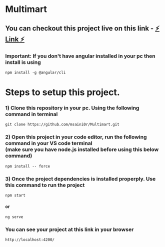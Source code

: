 # Multimart

## You can checkout this project live on this link - <a href="https://multimart-d44bd.firebaseapp.com/home">⚡ Link ⚡</a> 
<!-- 
This project was generated with [Angular CLI](https://github.com/angular/angular-cli) version 12.1.2. -->



### Important: If you don't have angular installed in your pc then install is using

```properties
npm install -g @angular/cli
``` 
# Steps to setup this project.

### 1) Clone this repository in your pc. Using the following command in terminal

```properties
git clone https://github.com/msaini0r/Multimart.git
``` 

### 2) Open this project in your code editor, run the following command in your VS code terminal<br>(make sure you have node.js installed before using this below command)

```properties
npm install -- force
``` 

### 3) Once the project dependencies is installed properply. Use this command to run the project

```properties
npm start
``` 
#### or 
```properties
ng serve
``` 
### You can see your project at this link in your browser

```properties
http://localhost:4200/
``` 


<!-- ## Development server

Run `ng serve` for a dev server. Navigate to `http://localhost:4200/`. The app will automatically reload if you change any of the source files.

## Code scaffolding

Run `ng generate component component-name` to generate a new component. You can also use `ng generate directive|pipe|service|class|guard|interface|enum|module`.

## Build

Run `ng build` to build the project. The build artifacts will be stored in the `dist/` directory.

## Running unit tests

Run `ng test` to execute the unit tests via [Karma](https://karma-runner.github.io).

## Running end-to-end tests

Run `ng e2e` to execute the end-to-end tests via a platform of your choice. To use this command, you need to first add a package that implements end-to-end testing capabilities.

## Further help

To get more help on the Angular CLI use `ng help` or go check out the [Angular CLI Overview and Command Reference](https://angular.io/cli) page. -->
